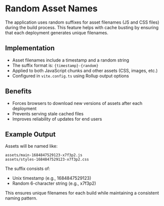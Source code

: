 # Random Asset Names

The application uses random suffixes for asset filenames (JS and CSS files) during the build process. This feature helps with cache busting by ensuring that each deployment generates unique filenames.

## Implementation

- Asset filenames include a timestamp and a random string
- The suffix format is: `{timestamp}-{random}`
- Applied to both JavaScript chunks and other assets (CSS, images, etc.)
- Configured in `vite.config.ts` using Rollup output options

## Benefits

- Forces browsers to download new versions of assets after each deployment
- Prevents serving stale cached files
- Improves reliability of updates for end users

## Example Output

Assets will be named like:

```
assets/main-1684847529123-x7f3p2.js
assets/styles-1684847529123-x7f3p2.css
```

The suffix consists of:

- Unix timestamp (e.g., 1684847529123)
- Random 6-character string (e.g., x7f3p2)

This ensures unique filenames for each build while maintaining a consistent naming pattern.
